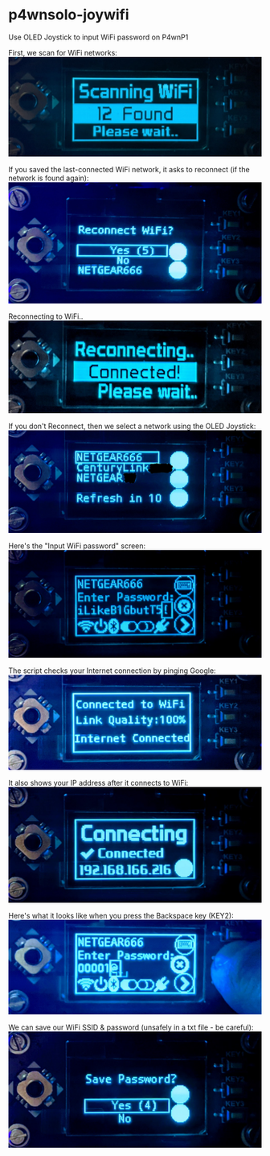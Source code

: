 # p4wnsolo-joywifi
Use OLED Joystick to input WiFi password on P4wnP1



First, we scan for WiFi networks:
<img src="/images/p4wnsolo-joywifi-scanning.jpg">

If you saved the last-connected WiFi network, it asks to reconnect (if the network is found again):
<img src="/images/p4wnsolo-joywifi-ask-to-reconnect.jpg">

Reconnecting to WiFi..
<img src="/images/p4wnsolo-joywifi-reconnecting.jpg">

If you don't Reconnect, then we select a network using the OLED Joystick:
<img src="/images/p4wnsolo-joywifi-wifi-networks.jpg">

Here's the "Input WiFi password" screen:
<img src="/images/p4wnsolo-joywifi-password-input.jpg">

The script checks your Internet connection by pinging Google:
<img src="/images/p4wnsolo-joywifi-link-quality.jpg">

It also shows your IP address after it connects to WiFi:
<img src="/images/p4wnsolo-joywifi-connected-ip-address.jpg">

Here's what it looks like when you press the Backspace key (KEY2):
<img src="/images/p4wnsolo-joywifi-backspace.jpg">

We can save our WiFi SSID & password (unsafely in a txt file - be careful):
<img src="/images/p4wnsolo-joywifi-save-network.jpg">
